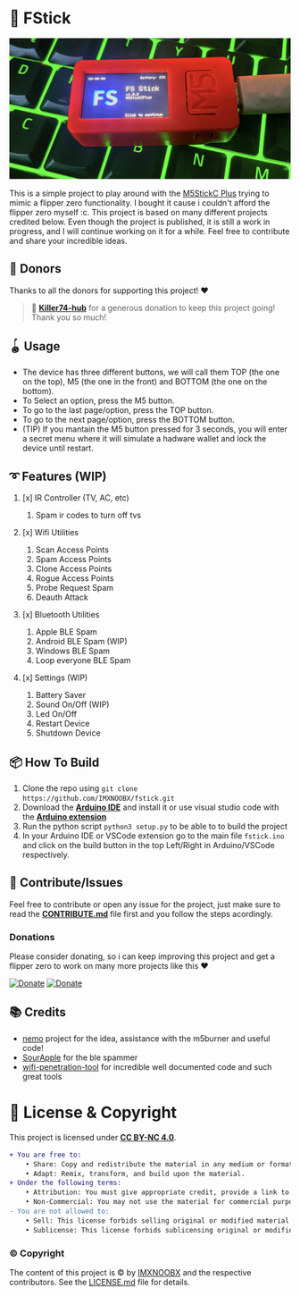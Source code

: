 # 💫 FStick

![img](.github/showcase.jpeg)

This is a simple project to play around with the [M5StickC Plus](https://m5stack.com/products/m5stickc-plus-esp32-pico-mini-iot-development-kit) trying to mimic a flipper zero functionality. I bought it cause i couldn't afford the flipper zero myself :c. This project is based on many different projects credited below. Even though the project is published, it is still a work in progress, and I will continue working on it for a while. Feel free to contribute and share your incredible ideas.

## 💖 Donors
Thanks to all the donors for supporting this project! ❤
>🌟 [**Killer74-hub**](https://github.com/Killer74-hub) for a generous donation to keep this project going! Thank you so much! 

## 🪀 Usage
* The device has three different buttons, we will call them TOP (the one on the top), M5 (the one in the front) and BOTTOM (the one on the bottom).
* To Select an option, press the M5 button.
* To go to the last page/option, press the TOP button.
* To go to the next page/option, press the BOTTOM button.
* (TIP) If you mantain the M5 button pressed for 3 seconds, you will enter a secret menu where it will simulate a hadware wallet and lock the device until restart.


## ➰ Features (WIP)
1. [x] IR Controller (TV, AC, etc)
	1. Spam ir codes to turn off tvs

2. [x] Wifi Utilities
	1. Scan Access Points
	2. Spam Access Points
	3. Clone Access Points
	4. Rogue Access Points
	5. Probe Request Spam
	6. Deauth Attack

3. [x] Bluetooth Utilities
	1. Apple BLE Spam
	2. Android BLE Spam (WIP)
	3. Windows BLE Spam
	4. Loop everyone BLE Spam

4. [x] Settings (WIP)
	1. Battery Saver
	2. Sound On/Off (WIP)
	3. Led On/Off
	4. Restart Device
	5. Shutdown Device

## 📦 How To Build
1. Clone the repo using `git clone https://github.com/IMXNOOBX/fstick.git`
2. Download the [**Arduino IDE**](https://www.arduino.cc/en/software) and install it or use visual studio code with the [**Arduino extension**](https://marketplace.visualstudio.com/items?itemName=vsciot-vscode.vscode-arduino)
3. Run the python script `python3 setup.py` to be able to to build the project
4. In your Arduino IDE or VSCode extension go to the main file `fstick.ino` and click on the build button in the top Left/Right in Arduino/VSCode respectively.

## 🧶 Contribute/Issues
Feel free to contribute or open any issue for the project, just make sure to read the [**CONTRIBUTE.md**](./CONTRIBUTE.md) file first and you follow the steps acordingly.

### Donations

Please consider donating, so i can keep improving this project and get a flipper zero to work on many more projects like this ❤

[![Donate](https://img.shields.io/badge/PayPal-00457C?style=for-the-badge&logo=paypal&logoColor=white)](https://paypal.me/itsxnoobx) [![Donate](https://img.shields.io/badge/Buy_Me_A_Coffee-FFDD00?style=for-the-badge&logo=buy-me-a-coffee&logoColor=black)](https://ko-fi.com/imxnoobx)

## 📚 Credits
* [nemo](https://github.com/n0xa/m5stick-nemo) project for the idea, assistance with the m5burner and useful code!
* [SourApple](https://github.com/RapierXbox/ESP32-Sour-Apple) for the ble spammer
* [wifi-penetration-tool](https://github.com/risinek/esp32-wifi-penetration-tool) for incredible well documented code and such great tools

# 🔖 License & Copyright

This project is licensed under [**CC BY-NC 4.0**](https://creativecommons.org/licenses/by-nc/4.0/).
```diff
+ You are free to:
	• Share: Copy and redistribute the material in any medium or format.
	• Adapt: Remix, transform, and build upon the material.
+ Under the following terms:
	• Attribution: You must give appropriate credit, provide a link to original the source repository, and indicate if changes were made.
	• Non-Commercial: You may not use the material for commercial purposes.
- You are not allowed to:
	• Sell: This license forbids selling original or modified material for commercial purposes.
	• Sublicense: This license forbids sublicensing original or modified material.
```
### ©️ Copyright
The content of this project is ©️ by [IMXNOOBX](https://github.com/IMXNOOBX) and the respective contributors. See the [LICENSE.md](LICENSE.md) file for details.